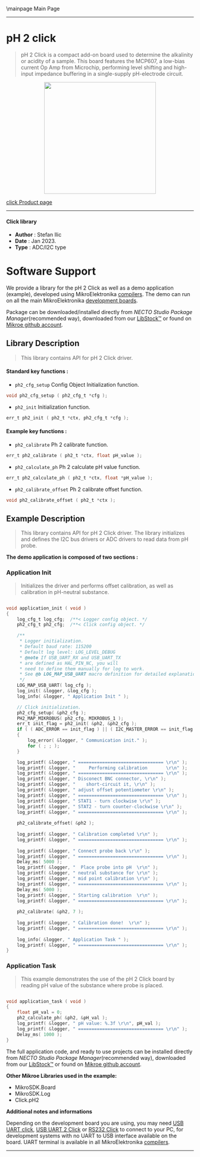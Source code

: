 \mainpage Main Page

---
# pH 2 click

> pH 2 Click is a compact add-on board used to determine the alkalinity or acidity of a sample. This board features the MCP607, a low-bias current Op Amp from Microchip, performing level shifting and high-input impedance buffering in a single-supply pH-electrode circuit.

<p align="center">
  <img src="https://download.mikroe.com/images/click_for_ide/ph2_click.png" height=300px>
</p>

[click Product page](https://www.mikroe.com/ph-2-click)

---


#### Click library

- **Author**        : Stefan Ilic
- **Date**          : Jan 2023.
- **Type**          : ADC/I2C type


# Software Support

We provide a library for the pH 2 Click
as well as a demo application (example), developed using MikroElektronika
[compilers](https://www.mikroe.com/necto-studio).
The demo can run on all the main MikroElektronika [development boards](https://www.mikroe.com/development-boards).

Package can be downloaded/installed directly from *NECTO Studio Package Manager*(recommended way), downloaded from our [LibStock&trade;](https://libstock.mikroe.com) or found on [Mikroe github account](https://github.com/MikroElektronika/mikrosdk_click_v2/tree/master/clicks).

## Library Description

> This library contains API for pH 2 Click driver.

#### Standard key functions :

- `ph2_cfg_setup` Config Object Initialization function.
```c
void ph2_cfg_setup ( ph2_cfg_t *cfg );
```

- `ph2_init` Initialization function.
```c
err_t ph2_init ( ph2_t *ctx, ph2_cfg_t *cfg );
```

#### Example key functions :

- `ph2_calibrate` Ph 2 calibrate function.
```c
err_t ph2_calibrate ( ph2_t *ctx, float pH_value );
```

- `ph2_calculate_ph` Ph 2 calculate pH value function.
```c
err_t ph2_calculate_ph ( ph2_t *ctx, float *pH_value );
```

- `ph2_calibrate_offset` Ph 2 calibrate offset function.
```c
void ph2_calibrate_offset ( ph2_t *ctx );
```

## Example Description

> This library contains API for pH 2 Click driver. 
The library initializes and defines the I2C bus drivers or 
ADC drivers to read data from pH probe.

**The demo application is composed of two sections :**

### Application Init

> Initializes the driver and performs offset calibration, 
as well as calibration in pH-neutral substance.

```c

void application_init ( void )
{
    log_cfg_t log_cfg;  /**< Logger config object. */
    ph2_cfg_t ph2_cfg;  /**< Click config object. */

    /** 
     * Logger initialization.
     * Default baud rate: 115200
     * Default log level: LOG_LEVEL_DEBUG
     * @note If USB_UART_RX and USB_UART_TX 
     * are defined as HAL_PIN_NC, you will 
     * need to define them manually for log to work. 
     * See @b LOG_MAP_USB_UART macro definition for detailed explanation.
     */
    LOG_MAP_USB_UART( log_cfg );
    log_init( &logger, &log_cfg );
    log_info( &logger, " Application Init " );

    // Click initialization.
    ph2_cfg_setup( &ph2_cfg );
    PH2_MAP_MIKROBUS( ph2_cfg, MIKROBUS_1 );
    err_t init_flag = ph2_init( &ph2, &ph2_cfg );
    if ( ( ADC_ERROR == init_flag ) || ( I2C_MASTER_ERROR == init_flag ) )
    {
        log_error( &logger, " Communication init." );
        for ( ; ; );
    }

    log_printf( &logger, " ================================ \r\n" );
    log_printf( &logger, "     Performing calibration       \r\n" );
    log_printf( &logger, " ================================ \r\n" );
    log_printf( &logger, " Disconect BNC connector, \r\n" );
    log_printf( &logger, "    short-circuit it, \r\n" );
    log_printf( &logger, " adjust offset potentiometer \r\n" );
    log_printf( &logger, " ================================ \r\n" );
    log_printf( &logger, " STAT1 - turn clockwise \r\n" );
    log_printf( &logger, " STAT2 - turn counter-clockwise \r\n" );
    log_printf( &logger, " ================================ \r\n" );
    
    ph2_calibrate_offset( &ph2 );
    
    log_printf( &logger, " Calibration completed \r\n" );
    log_printf( &logger, " ================================ \r\n" );
    
    log_printf( &logger, " Connect probe back \r\n" );
    log_printf( &logger, " ================================ \r\n" );
    Delay_ms( 5000 );
    log_printf( &logger, "  Place probe into pH  \r\n" );
    log_printf( &logger, " neutral substance for \r\n" );
    log_printf( &logger, " mid point calibration \r\n" );
    log_printf( &logger, " ================================ \r\n" );
    Delay_ms( 5000 );
    log_printf( &logger, " Starting calibration  \r\n" );
    log_printf( &logger, " ================================ \r\n" );  
    
    ph2_calibrate( &ph2, 7 );
    
    log_printf( &logger, " Calibration done!  \r\n" );
    log_printf( &logger, " ================================ \r\n" ); 
    
    log_info( &logger, " Application Task " );
    log_printf( &logger, " ================================ \r\n" ); 
}

```

### Application Task

> This example demonstrates the use of the pH 2 Click board by 
reading pH value of the substance where probe is placed.

```c

void application_task ( void ) 
{
    float pH_val = 0;
    ph2_calculate_ph( &ph2, &pH_val );
    log_printf( &logger, " pH value: %.3f \r\n", pH_val );
    log_printf( &logger, " ================================ \r\n" ); 
    Delay_ms( 1000 );
}

```


The full application code, and ready to use projects can be installed directly from *NECTO Studio Package Manager*(recommended way), downloaded from our [LibStock&trade;](https://libstock.mikroe.com) or found on [Mikroe github account](https://github.com/MikroElektronika/mikrosdk_click_v2/tree/master/clicks).

**Other Mikroe Libraries used in the example:**

- MikroSDK.Board
- MikroSDK.Log
- Click.pH2

**Additional notes and informations**

Depending on the development board you are using, you may need
[USB UART click](https://www.mikroe.com/usb-uart-click),
[USB UART 2 Click](https://www.mikroe.com/usb-uart-2-click) or
[RS232 Click](https://www.mikroe.com/rs232-click) to connect to your PC, for
development systems with no UART to USB interface available on the board. UART
terminal is available in all MikroElektronika
[compilers](https://shop.mikroe.com/compilers).

---
